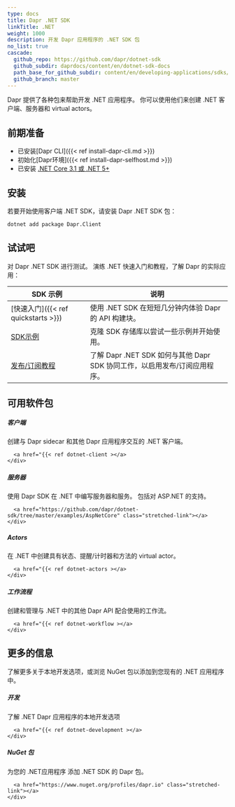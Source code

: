 ```yaml
---
type: docs
title: Dapr .NET SDK
linkTitle: .NET
weight: 1000
description: 开发 Dapr 应用程序的 .NET SDK 包
no_list: true
cascade:
  github_repo: https://github.com/dapr/dotnet-sdk
  github_subdir: daprdocs/content/en/dotnet-sdk-docs
  path_base_for_github_subdir: content/en/developing-applications/sdks/dotnet/
  github_branch: master
---
```


Dapr 提供了各种包来帮助开发 .NET 应用程序。 你可以使用他们来创建 .NET 客户端、服务器和 virtual actors。

## 前期准备

- 已安装[Dapr CLI]({{< ref install-dapr-cli.md >}})
- 初始化[Dapr环境]({{< ref install-dapr-selfhost.md >}})
- 已安装 [.NET Core 3.1 或 .NET 5+](https://dotnet.microsoft.com/download)

## 安装

若要开始使用客户端 .NET SDK，请安装 Dapr .NET SDK 包：

```sh
dotnet add package Dapr.Client
```

## 试试吧

对 Dapr .NET SDK 进行测试。 演练 .NET 快速入门和教程，了解 Dapr 的实际应用：

| SDK 示例                                                                                                 | 说明                                                                 |
| ------------------------------------------------------------------------------------------------------ | ------------------------------------------------------------------ |
| [快速入门]({{< ref quickstarts >}}) | 使用 .NET SDK 在短短几分钟内体验 Dapr 的 API 构建块。              |
| [SDK示例](https://github.com/dapr/dotnet-sdk/tree/master/examples)                                       | 克隆 SDK 存储库以尝试一些示例并开始使用。                                            |
| [发布/订阅教程](https://github.com/dapr/quickstarts/tree/master/tutorials/pub-sub)                           | 了解 Dapr .NET SDK 如何与其他 Dapr SDK 协同工作，以启用发布/订阅应用程序。 |

## 可用软件包

<div class="card-deck">
  <div class="card">
    <div class="card-body">
      <h5 class="card-title"><b>客户端</b></h5>
      <p class="card-text">创建与 Dapr sidecar 和其他 Dapr 应用程序交互的 .NET 客户端。</p>
      
      
      <a href="{{< ref dotnet-client ></a>
    </div>
  </div>
  <div class="card">
    <div class="card-body">
      <h5 class="card-title"><b>服务器</b></h5>
      <p class="card-text">使用 Dapr SDK 在 .NET 中编写服务器和服务。 包括对 ASP.NET 的支持。</p>
      
      
      <a href="https://github.com/dapr/dotnet-sdk/tree/master/examples/AspNetCore" class="stretched-link"></a>
    </div>
  </div>
  <div class="card">
    <div class="card-body">
      <h5 class="card-title"><b>Actors</b></h5>
      <p class="card-text">在 .NET 中创建具有状态、提醒/计时器和方法的 virtual actor。</p>
      
      
      <a href="{{< ref dotnet-actors ></a>
    </div>
  </div>
  <div class="card">
    <div class="card-body">
      <h5 class="card-title"><b>工作流程</b></h5>
      <p class="card-text">创建和管理与 .NET 中的其他 Dapr API 配合使用的工作流。</p>
      
      
      <a href="{{< ref dotnet-workflow ></a>
    </div>
  </div>
</div>

## 更多的信息

了解更多关于本地开发选项，或浏览 NuGet 包以添加到您现有的 .NET 应用程序中。

<div class="card-deck">
  <div class="card">
    <div class="card-body">
      <h5 class="card-title"><b>开发</b></h5>
      <p class="card-text">了解 .NET Dapr 应用程序的本地开发选项</p>
      
      
      <a href="{{< ref dotnet-development ></a>
    </div>
  </div>
  <div class="card">
    <div class="card-body">
      <h5 class="card-title"><b>NuGet 包</b></h5>
      <p class="card-text">为您的 .NET应用程序 添加 .NET SDK 的 Dapr 包。</p>
      
      
      <a href="https://www.nuget.org/profiles/dapr.io" class="stretched-link"></a>
    </div>
  </div>
</div>
<br />
